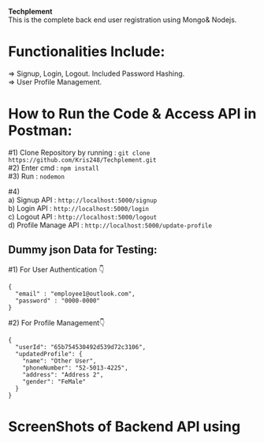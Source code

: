 **Techplement**            
This is the complete back end user registration using Mongo& Nodejs.              

# Functionalities Include:             
=> Signup, Login, Logout. Included Password Hashing.                       
=> User Profile Management.                     

# How to Run the Code & Access API in Postman:                            
#1) Clone Repository by running :     ```git clone https://github.com/Kris248/Techplement.git```                            
#2) Enter cmd :                       ```npm install```                                         
#3) Run :                             ```nodemon```         

#4)     
a) Signup API :            `http://localhost:5000/signup`                         
b) Login API :             ```http://localhost:5000/login```                                 
c) Logout API :            ```http://localhost:5000/logout```                       
d) Profile Manage API :    ```http://localhost:5000/update-profile```                                       

## Dummy json Data for Testing:                                       

#1) For User Authentication 👇                                     
```
{
  "email" : "employee1@outlook.com",
  "password" : "0000-0000"
}
```

#2) For Profile Management👇                                            

```
{
  "userId": "65b754530492d539d72c3106",
  "updatedProfile": {
    "name": "Other User",
    "phoneNumber": "52-5013-4225",
    "address": "Address 2",
    "gender": "FeMale"
  }
}
```
                                                      
# ScreenShots of Backend API using 
